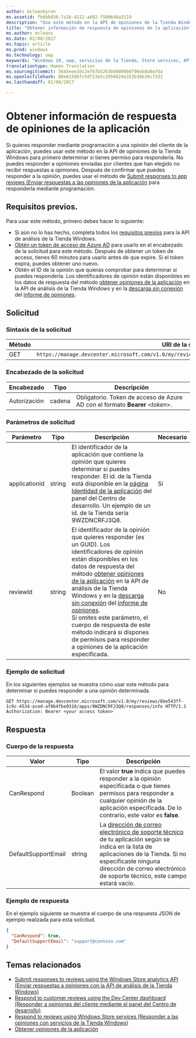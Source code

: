 ```yaml
---
author: mcleanbyron
ms.assetid: fb6bb856-7a1b-4312-a602-f500646a3119
description: "Usa este método en la API de opiniones de la Tienda Windows para determinar si se puede responder a una opinión particular, o si se puede responder a cualquier opinión de una aplicación determinada."
title: "Obtener información de respuesta de opiniones de la aplicación"
ms.author: mcleans
ms.date: 02/08/2017
ms.topic: article
ms.prod: windows
ms.technology: uwp
keywords: "Windows 10, uwp, servicios de la Tienda, Store services, API de opiniones de la Tienda Windows, Windows Store reviews API, información de respuesta, response info"
translationtype: Human Translation
ms.sourcegitcommit: 5645eee3dc2ef67b5263b08800b0f96eb8a0a7da
ms.openlocfilehash: 88e6158bfc5df23e5c2056624e353b38b39c7331
ms.lasthandoff: 02/08/2017

---
```


# <a name="get-response-info-for-app-reviews"></a>Obtener información de respuesta de opiniones de la aplicación

Si quieres responder mediante programación a una opinión del cliente de la aplicación, puedes usar este método en la API de opiniones de la Tienda Windows para primero determinar si tienes permiso para responderla. No puedes responder a opiniones enviadas por clientes que han elegido no recibir respuestas a opiniones. Después de confirmar que puedes responder a la opinión, puedes usar el método de [Submit responses to app reviews (Enviar respuestas a las opiniones de la aplicación](submit-responses-to-app-reviews.md) para responderla mediante programación.


## <a name="prerequisites"></a>Requisitos previos.

Para usar este método, primero debes hacer lo siguiente:

* Si aún no lo has hecho, completa todos los [requisitos previos](respond-to-reviews-using-windows-store-services.md#prerequisites) para la API de análisis de la Tienda Windows.
* [Obtén un token de acceso de Azure AD](respond-to-reviews-using-windows-store-services.md#obtain-an-azure-ad-access-token) para usarlo en el encabezado de la solicitud para este método. Después de obtener un token de acceso, tienes 60 minutos para usarlo antes de que expire. Si el token expira, puedes obtener uno nuevo.
* Obtén el ID de la opinión que quieras comprobar para determinar si puedes responderla. Los identificadores de opinión están disponibles en los datos de respuesta del método [obtener opiniones de la aplicación](get-app-reviews.md) en la API de análisis de la Tienda Windows y en la [descarga sin conexión](../publish/download-analytic-reports.md) del [informe de opiniones](../publish/reviews-report.md).

## <a name="request"></a>Solicitud


### <a name="request-syntax"></a>Sintaxis de la solicitud

| Método | URI de la solicitud                                                      |
|--------|------------------------------------------------------------------|
| GET    | ```https://manage.devcenter.microsoft.com/v1.0/my/reviews/{reviewId}/apps/{applicationId}/responses/info``` |

<span/> 

### <a name="request-header"></a>Encabezado de la solicitud

| Encabezado        | Tipo   | Descripción                                                                 |
|---------------|--------|-----------------------------------------------------------------------------|
| Autorización | cadena | Obligatorio. Token de acceso de Azure AD con el formato **Bearer** &lt;*token*&gt;. |

<span/> 

### <a name="request-parameters"></a>Parámetros de solicitud

| Parámetro        | Tipo   | Descripción                                     |  Necesario  |
|---------------|--------|--------------------------------------------------|--------------|
| applicationId | string | El identificador de la aplicación que contiene la opinión que quieres determinar si puedes responder. El id. de la Tienda está disponible en la [página Identidad de la aplicación](../publish/view-app-identity-details.md) del panel del Centro de desarrollo. Un ejemplo de un id. de la Tienda sería 9WZDNCRFJ3Q8. |  Sí  |
| reviewId | string | El identificador de la opinión que quieres responder (es un GUID). Los identificadores de opinión están disponibles en los datos de respuesta del método [obtener opiniones de la aplicación](get-app-reviews.md) en la API de análisis de la Tienda Windows y en la [descarga sin conexión](../publish/download-analytic-reports.md) del [informe de opiniones](../publish/reviews-report.md). <br/>Si omites este parámetro, el cuerpo de respuesta de este método indicará si dispones de permisos para responder a opiniones de la aplicación especificada. |  No  |

<span/>

### <a name="request-example"></a>Ejemplo de solicitud

En los siguientes ejemplos se muestra cómo usar este método para determinar si puedes responder a una opinión determinada.

```syntax
GET https://manage.devcenter.microsoft.com/v1.0/my/reviews/6be543ff-1c9c-4534-aced-af8b4fbe0316/apps/9WZDNCRFJ3Q8/responses/info HTTP/1.1
Authorization: Bearer <your access token>
```

## <a name="response"></a>Respuesta


### <a name="response-body"></a>Cuerpo de la respuesta

| Valor      | Tipo   | Descripción    |  
|------------|--------|-----------------------|
| CanRespond      | Boolean  | El valor **true** indica que puedes responder a la opinión especificada o que tienes permisos para responder a cualquier opinión de la aplicación especificada. De lo contrario, este valor es **false**.       |
| DefaultSupportEmail  | string |  La [dirección de correo electrónico de soporte técnico](../publish/create-app-store-listings.md#support-contact-info) de tu aplicación según se indica en la lista de aplicaciones de la Tienda. Si no especificaste ninguna dirección de correo electrónico de soporte técnico, este campo estará vacío.    |

<span/>
 
### <a name="response-example"></a>Ejemplo de respuesta

En el ejemplo siguiente se muestra el cuerpo de una respuesta JSON de ejemplo realizada para esta solicitud.

```json
{
  "CanRespond": true,
  "DefaultSupportEmail": "support@contoso.com"
}
```

## <a name="related-topics"></a>Temas relacionados

* [Submit responses to reviews using the Windows Store analytics API (Enviar respuestas a opiniones con la API de análisis de la Tienda Windows)](submit-responses-to-app-reviews.md)
* [Respond to customer reviews using the Dev Center dashboard (Responder a opiniones del cliente mediante el panel del Centro de desarrollo)](../publish/respond-to-customer-reviews.md)
* [Respond to reviews using Windows Store services (Responder a las opiniones con servicios de la Tienda Windows)](respond-to-reviews-using-windows-store-services.md)
* [Obtener opiniones de la aplicación](get-app-reviews.md)

